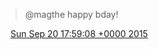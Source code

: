 > @magthe happy bday\!

<img src="../../media/tweet.ico" width="12" /> [Sun Sep 20 17:59:08 +0000 2015](https://twitter.com/DromerDenker/status/645658466812592128)